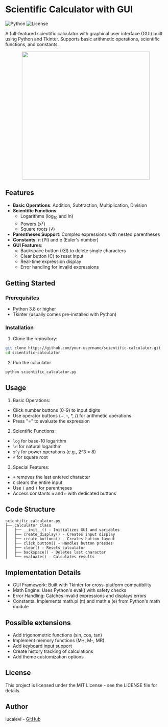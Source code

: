 # Scientific Calculator with GUI

![Python](https://img.shields.io/badge/Python-3.8%2B-blue)
![License](https://img.shields.io/badge/License-MIT-green)

A full-featured scientific calculator with graphical user interface (GUI) built using Python and Tkinter. Supports basic arithmetic operations, scientific functions, and constants.

<p align="center">
  <img src="https://github.com/user-attachments/assets/656385d0-4b8e-45fd-bc00-231129cdea21" width="400">
</p>

## Features

- **Basic Operations**: Addition, Subtraction, Multiplication, Division
- **Scientific Functions**:
  - Logarithms (log<sub>10</sub> and ln)
  - Powers (x<sup>y</sup>)
  - Square roots (√)
- **Parentheses Support**: Complex expressions with nested parentheses
- **Constants**: π (Pi) and e (Euler's number)
- **GUI Features**:
  - Backspace button (⌫) to delete single characters
  - Clear button (C) to reset input
  - Real-time expression display
  - Error handling for invalid expressions

## Getting Started

### Prerequisites
- Python 3.8 or higher
- Tkinter (usually comes pre-installed with Python)

### Installation
1. Clone the repository:
```bash
git clone https://github.com/your-username/scientific-calculator.git
cd scientific-calculator
```

2. Run the calculator
```bash
python scientific_calculator.py
```

## Usage
1. Basic Operations:
 - Click number buttons (0-9) to input digits
 - Use operator buttons (+, -, *, /) for arithmetic operations
 - Press "=" to evaluate the expression

2. Scientific Functions:
 - `log` for base-10 logarithm
 - `ln` for natural logarithm
 - `x^y` for power operations (e.g., 2^3 = 8)
 - `√` for square root

3. Special Features:
 - `⌫` removes the last entered character
 - `C` clears the entire input
 - Use `(` and `)` for parentheses
 - Access constants `π` and `e` with dedicated buttons

## Code Structure
```
scientific_calculator.py
├── Calculator Class
│   ├── __init__() - Initializes GUI and variables
│   ├── create_display() - Creates input display
│   ├── create_buttons() - Creates button layout
│   ├── click_button() - Handles button presses
│   ├── clear() - Resets calculator
│   ├── backspace() - Deletes last character
│   └── evaluate() - Calculates results
```

## Implementation Details
 - GUI Framework: Built with Tkinter for cross-platform compatibility
 - Math Engine: Uses Python's eval() with safety checks
 - Error Handling: Catches invalid expressions and displays errors
 - Constants: Implements math.pi (π) and math.e (e) from Python's math module

## Possible extensions
 - Add trigonometric functions (sin, cos, tan)
 - Implement memory functions (M+, M-, MR)
 - Add keyboard input support
 - Create history tracking of calculations
 - Add theme customization options

## License
This project is licensed under the MIT License - see the LICENSE file for details.

## Author
lucalevi - [GitHub](https://github.com/lucalevi)
